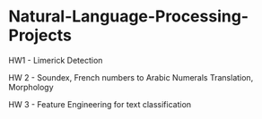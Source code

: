 # Natural-Language-Processing-Projects
HW1 - Limerick Detection

HW 2 - Soundex, French numbers to Arabic Numerals Translation, Morphology

HW 3 - Feature Engineering for text classification
